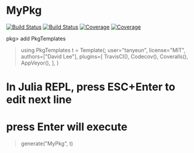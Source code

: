 # MyPkg

[![Build Status](https://travis-ci.com/tanyeun/MyPkg.jl.svg?branch=main)](https://travis-ci.com/tanyeun/MyPkg.jl)
[![Build Status](https://ci.appveyor.com/api/projects/status/github/tanyeun/MyPkg.jl?svg=true)](https://ci.appveyor.com/project/tanyeun/MyPkg-jl)
[![Coverage](https://codecov.io/gh/tanyeun/MyPkg.jl/branch/main/graph/badge.svg)](https://codecov.io/gh/tanyeun/MyPkg.jl)
[![Coverage](https://coveralls.io/repos/github/tanyeun/MyPkg.jl/badge.svg?branch=main)](https://coveralls.io/github/tanyeun/MyPkg.jl?branch=main)

pkg> add PkgTemplates
> using PkgTemplates
> t = Template(;
         user="tanyeun",
         license="MIT",
         authors=["David Lee"],
         plugins=[
           TravisCI(),
           Codecov(),
           Coveralls(),
           AppVeyor(),
         ],
       )
# In Julia REPL, press ESC+Enter to edit next line
# press Enter will execute

> generate("MyPkg", t)
